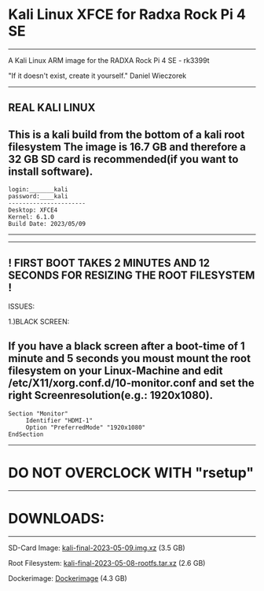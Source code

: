 # Kali Linux XFCE for Radxa Rock Pi 4 SE
__________________________________________________________________________________________________
A Kali Linux ARM image for the RADXA Rock Pi 4 SE - rk3399t

"If it doesn't exist, create it yourself." Daniel Wieczorek

----------------
REAL KALI LINUX
----------------

This is a kali build from the bottom of a kali root filesystem
The image is 16.7 GB and therefore a 32 GB SD card is recommended(if you want to install software). 
----------------------------
    login:_______kali
    password:____kali
    ----------------------
    Desktop: XFCE4
    Kernel: 6.1.0
    Build Date: 2023/05/09
----------------------------

------------------------------------------------------------------------------
! FIRST BOOT TAKES 2 MINUTES AND 12 SECONDS FOR RESIZING THE ROOT FILESYSTEM !
------------------------------------------------------------------------------



ISSUES:

1.)BLACK SCREEN:

If you have a black screen after a boot-time of 1 minute and 5 seconds you moust mount the root filesystem on your Linux-Machine and edit /etc/X11/xorg.conf.d/10-monitor.conf and set the right Screenresolution(e.g.: 1920x1080).
-----------------------------------------------------
    Section "Monitor"
         Identifier "HDMI-1"
         Option "PreferredMode" "1920x1080"
    EndSection
-----------------------------------------------------



# DO NOT OVERCLOCK WITH "rsetup" 

____________________________________________________________________________
# DOWNLOADS:
-----------

SD-Card Image: <a href="https://drive.google.com/file/d/13V7PaB7aY-MwC5Vn2QP0vCoSea7RujDL/view?usp=sharing">kali-final-2023-05-09.img.xz</a> (3.5 GB)

Root Filesystem: <a href="https://drive.google.com/file/d/12C-s8PaEAzYtfpXhz2wYFx82ygaCn7m0/view?usp=sharing">kali-final-2023-05-08-rootfs.tar.xz</a> (2.6 GB)

Dockerimage: <a href="https://hub.docker.com/r/byte4rr4y/kalilinux-rock4se">Dockerimage</a> (4.3 GB)
